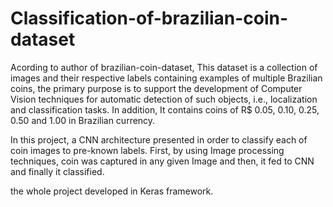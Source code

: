 # Classification-of-brazilian-coin-dataset


Acording to author of brazilian-coin-dataset, This dataset is a collection of images and their respective labels containing examples of multiple Brazilian coins, the primary purpose is to support the development of Computer Vision techniques for automatic detection of such objects, i.e., localization and classification tasks. In addition, It contains coins of R$ 0.05, 0.10, 0.25, 0.50 and 1.00 in Brazilian currency.


In this project, a CNN architecture presented in order to classify each of coin images to pre-known labels. First, by using Image processing techniques, coin was captured in any given Image and then, it fed to CNN and finally it classified.


the whole project developed in Keras framework.
